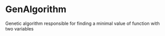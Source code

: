 # GenAlgorithm
Genetic algorithm responsible for finding a minimal value of function with two variables
